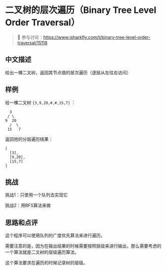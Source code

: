 # 二叉树的层次遍历（Binary Tree Level Order Traversal）

> 🔔 参与讨论：https://www.isharkfly.com/t/binary-tree-level-order-traversal/15118

## 中文描述

给出一棵二叉树，返回其节点值的层次遍历（逐层从左往右访问）

## 样例

给一棵二叉树 `{3,9,20,#,#,15,7}` ：

```
  3
 / \
9  20
  /  \
 15   7
```

返回他的分层遍历结果：

```
[
  [3],
  [9,20],
  [15,7]
]
```

## 挑战

挑战1：只使用一个队列去实现它

挑战2：用BFS算法来做

## 思路和点评

这个程序可以使用队列的广度优先算法来进行遍历。

需要注意的是，因为在输出结果的时候需要按照层级来进行输出，那么需要考虑的一个算法就是二叉树的层级遍历算法。

这个算法要求在遍历的时候记录树的层级。